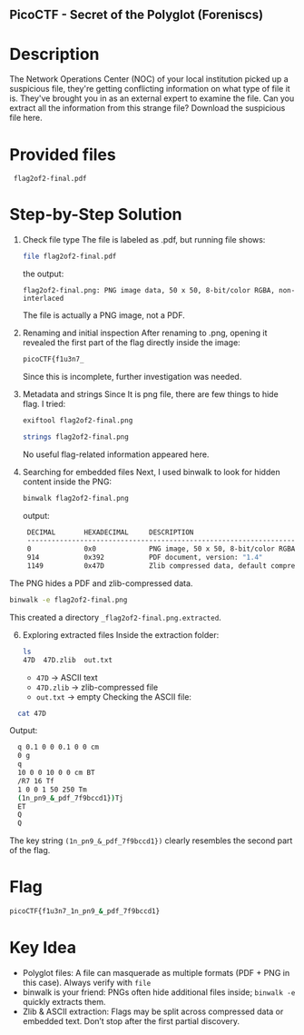 ## PicoCTF - Secret of the Polyglot (Foreniscs)

# Description   
The Network Operations Center (NOC) of your local institution picked up a suspicious file, they're getting conflicting information on what type of file it is. They've brought you in as an external expert to examine the file. Can you extract all the information from this strange file?
Download the suspicious file here.

# Provided files
  ` flag2of2-final.pdf`

# Step-by-Step Solution
1. Check file type
   The file is labeled as .pdf, but running file shows:
   ```bash
   file flag2of2-final.pdf
   ```
   the output:
   ```
   flag2of2-final.png: PNG image data, 50 x 50, 8-bit/color RGBA, non-interlaced
   ```
   The file is actually a PNG image, not a PDF.

2. Renaming and initial inspection
   After renaming to .png, opening it revealed the first part of the flag directly inside the image:
   ```bash
   picoCTF{f1u3n7_
   ```
   Since this is incomplete, further investigation was needed.

4. Metadata and strings
   Since It is png file, there are few things to hide flag. I tried:
   ```bash
   exiftool flag2of2-final.png
   ```
   ```bash
   strings flag2of2-final.png
   ```
   No useful flag-related information appeared here.

5. Searching for embedded files
   Next, I used binwalk to look for hidden content inside the PNG:
   ```bash
   binwalk flag2of2-final.png
   ```
   output:
   ```bash
    DECIMAL       HEXADECIMAL     DESCRIPTION
    --------------------------------------------------------------------------------
    0             0x0             PNG image, 50 x 50, 8-bit/color RGBA, non-interlaced
    914           0x392           PDF document, version: "1.4"
    1149          0x47D           Zlib compressed data, default compression
   ```
 The PNG hides a PDF and zlib-compressed data.
   ```bash
   binwalk -e flag2of2-final.png
   ```
   This created a directory `_flag2of2-final.png.extracted`.
   
6. Exploring extracted files
   Inside the extraction folder:
   ```bash
   ls
   47D  47D.zlib  out.txt
   ```
   - `47D` -> ASCII text
   - `47D.zlib` -> zlib-compressed file
   - `out.txt` -> empty
   Checking the ASCII file:
  ```bash
    cat 47D
  ```
  Output:
  ```bash
    q 0.1 0 0 0.1 0 0 cm
    0 g
    q
    10 0 0 10 0 0 cm BT
    /R7 16 Tf
    1 0 0 1 50 250 Tm
    (1n_pn9_&_pdf_7f9bccd1})Tj
    ET
    Q
    Q
  ```
  The key string `(1n_pn9_&_pdf_7f9bccd1})` clearly resembles the second part of the flag.
# Flag 
  ```bash
  picoCTF{f1u3n7_1n_pn9_&_pdf_7f9bccd1}
  ```

# Key Idea
- Polyglot files: A file can masquerade as multiple formats (PDF + PNG in this case). Always verify with `file`
- binwalk is your friend: PNGs often hide additional files inside; `binwalk -e` quickly extracts them.
- Zlib & ASCII extraction: Flags may be split across compressed data or embedded text. Don’t stop after the first partial discovery.
   
   
   
